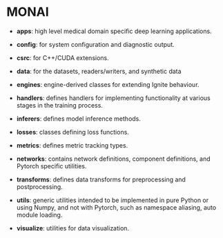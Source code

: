 # MONAI

* **apps**: high level medical domain specific deep learning applications.

* **config**: for system configuration and diagnostic output.

* **csrc**: for C++/CUDA extensions.

* **data**: for the datasets, readers/writers, and synthetic data

* **engines**: engine-derived classes for extending Ignite behaviour.

* **handlers**: defines handlers for implementing functionality at various stages in the training process.

* **inferers**: defines model inference methods. 

* **losses**: classes defining loss functions.

* **metrics**: defines metric tracking types.

* **networks**: contains network definitions, component definitions, and Pytorch specific utilities.

* **transforms**: defines data transforms for preprocessing and postprocessing.

* **utils**: generic utilities intended to be implemented in pure Python or using Numpy,
and not with Pytorch, such as namespace aliasing, auto module loading.

* **visualize**: utilities for data visualization.